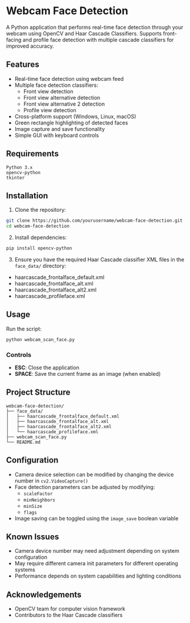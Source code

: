 # Webcam Face Detection
A Python application that performs real-time face detection through your webcam using OpenCV and Haar Cascade Classifiers. Supports front-facing and profile face detection with multiple cascade classifiers for improved accuracy.

## Features
- Real-time face detection using webcam feed
- Multiple face detection classifiers:
  - Front view detection
  - Front view alternative detection
  - Front view alternative 2 detection
  - Profile view detection
- Cross-platform support (Windows, Linux, macOS)
- Green rectangle highlighting of detected faces
- Image capture and save functionality
- Simple GUI with keyboard controls

## Requirements
```
Python 3.x
opencv-python
tkinter
```

## Installation
1. Clone the repository:
```bash
git clone https://github.com/yourusername/webcam-face-detection.git
cd webcam-face-detection
```

2. Install dependencies:
```bash
pip install opencv-python
```

3. Ensure you have the required Haar Cascade classifier XML files in the `face_data/` directory:
- haarcascade_frontalface_default.xml
- haarcascade_frontalface_alt.xml
- haarcascade_frontalface_alt2.xml
- haarcascade_profileface.xml

## Usage
Run the script:
```bash
python webcam_scan_face.py
```

### Controls
- **ESC**: Close the application
- **SPACE**: Save the current frame as an image (when enabled)

## Project Structure
```
webcam-face-detection/
├── face_data/
│   ├── haarcascade_frontalface_default.xml
│   ├── haarcascade_frontalface_alt.xml
│   ├── haarcascade_frontalface_alt2.xml
│   └── haarcascade_profileface.xml
├── webcam_scan_face.py
└── README.md
```

## Configuration
- Camera device selection can be modified by changing the device number in `cv2.VideoCapture()`
- Face detection parameters can be adjusted by modifying:
  - `scaleFactor`
  - `minNeighbors`
  - `minSize`
  - `flags`
- Image saving can be toggled using the `image_save` boolean variable

## Known Issues
- Camera device number may need adjustment depending on system configuration
- May require different camera init parameters for different operating systems
- Performance depends on system capabilities and lighting conditions

## Acknowledgements
- OpenCV team for computer vision framework
- Contributors to the Haar Cascade classifiers
